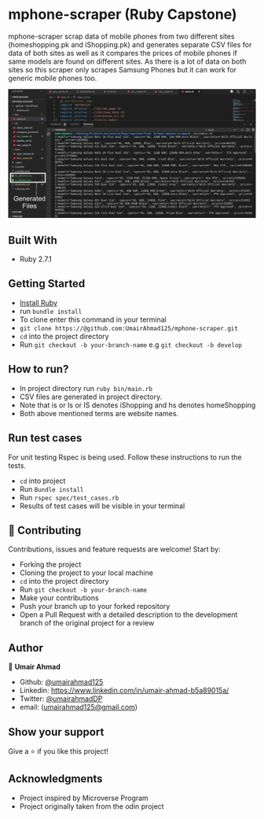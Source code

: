# mphone-scraper (Ruby Capstone)
mphone-scraper scrap data of mobile phones from two different sites (homeshopping.pk and iShopping.pk) and generates separate CSV files for data of both sites as well as it compares the prices of mobile phones if same models are found on different sites. As there is a lot of data on both sites so this scraper only scrapes Samsung Phones but it can work for generic mobile phones too.

![screenshot](screenshot.jpg)

## Built With

- Ruby 2.7.1

## Getting Started

- [Install Ruby](https://www.ruby-lang.org/en/documentation/installation/)
- run `bundle install` 
- To clone enter this command in your terminal 
- `git clone https://@github.com:UmairAhmad125/mphone-scraper.git`
- `cd` into the project directory
- Run `git checkout -b your-branch-name` e.g `git checkout -b develop`

## How to run?

- In project directory run `ruby bin/main.rb`
- CSV files are generated in project directory.
- Note that is or Is or IS denotes iShopping and hs denotes homeShopping
- Both above mentioned terms are website names.

## Run test cases

For unit testing Rspec is being used. Follow these instructions to run the tests.
 
- `cd` into project
- Run `Bundle install`
- Run  `rspec spec/test_cases.rb`
- Results of test cases will be visible in your terminal

## 🤝 Contributing

Contributions, issues and feature requests are welcome! Start by:

- Forking the project
- Cloning the project to your local machine 
- `cd` into the project directory 
- Run `git checkout -b your-branch-name`
- Make your contributions
- Push your branch up to your forked repository
- Open a Pull Request with a detailed description to the development branch of the original project for a review

## Author

👤 **Umair Ahmad**

- Github: [@umairahmad125](https://github.com/UmairAhmad125)
- Linkedin: https://www.linkedin.com/in/umair-ahmad-b5a89015a/
- Twitter: [@umairahmadDP](https://twitter.com/umairahmadDP)
- email: (umairahmad125@gmail.com)

## Show your support

Give a ⭐️ if you like this project!

## Acknowledgments

- Project inspired by Microverse Program
- Project originally taken from the odin project